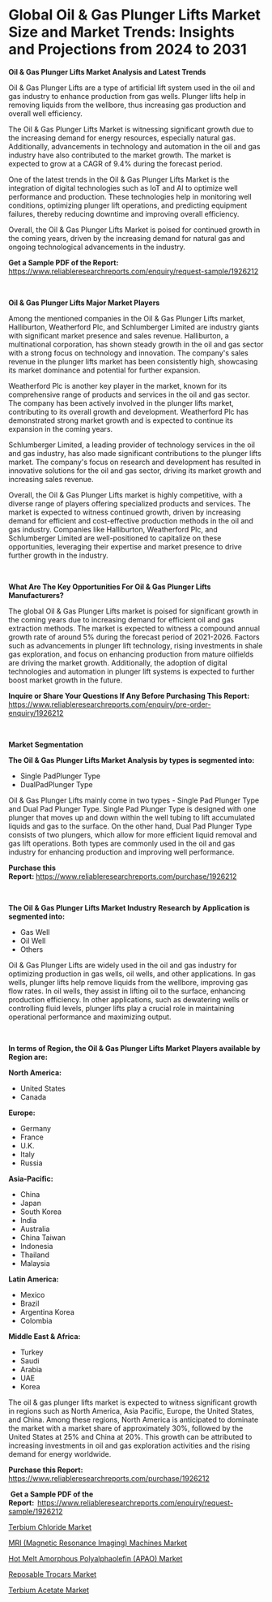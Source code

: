 <p><h1>Global Oil & Gas Plunger Lifts Market Size and Market Trends: Insights and Projections from 2024 to 2031</h1></p><p><strong>Oil & Gas Plunger Lifts Market Analysis and Latest Trends</strong></p>
<p><p>Oil & Gas Plunger Lifts are a type of artificial lift system used in the oil and gas industry to enhance production from gas wells. Plunger lifts help in removing liquids from the wellbore, thus increasing gas production and overall well efficiency.</p><p>The Oil & Gas Plunger Lifts Market is witnessing significant growth due to the increasing demand for energy resources, especially natural gas. Additionally, advancements in technology and automation in the oil and gas industry have also contributed to the market growth. The market is expected to grow at a CAGR of 9.4% during the forecast period.</p><p>One of the latest trends in the Oil & Gas Plunger Lifts Market is the integration of digital technologies such as IoT and AI to optimize well performance and production. These technologies help in monitoring well conditions, optimizing plunger lift operations, and predicting equipment failures, thereby reducing downtime and improving overall efficiency.</p><p>Overall, the Oil & Gas Plunger Lifts Market is poised for continued growth in the coming years, driven by the increasing demand for natural gas and ongoing technological advancements in the industry.</p></p>
<p><strong>Get a Sample PDF of the Report:&nbsp;</strong> <a href="https://www.reliableresearchreports.com/enquiry/request-sample/1926212">https://www.reliableresearchreports.com/enquiry/request-sample/1926212</a></p>
<p>&nbsp;</p>
<p><strong>Oil & Gas Plunger Lifts Major Market Players</strong></p>
<p><p>Among the mentioned companies in the Oil & Gas Plunger Lifts market, Halliburton, Weatherford Plc, and Schlumberger Limited are industry giants with significant market presence and sales revenue. Halliburton, a multinational corporation, has shown steady growth in the oil and gas sector with a strong focus on technology and innovation. The company's sales revenue in the plunger lifts market has been consistently high, showcasing its market dominance and potential for further expansion.</p><p>Weatherford Plc is another key player in the market, known for its comprehensive range of products and services in the oil and gas sector. The company has been actively involved in the plunger lifts market, contributing to its overall growth and development. Weatherford Plc has demonstrated strong market growth and is expected to continue its expansion in the coming years.</p><p>Schlumberger Limited, a leading provider of technology services in the oil and gas industry, has also made significant contributions to the plunger lifts market. The company's focus on research and development has resulted in innovative solutions for the oil and gas sector, driving its market growth and increasing sales revenue.</p><p>Overall, the Oil & Gas Plunger Lifts market is highly competitive, with a diverse range of players offering specialized products and services. The market is expected to witness continued growth, driven by increasing demand for efficient and cost-effective production methods in the oil and gas industry. Companies like Halliburton, Weatherford Plc, and Schlumberger Limited are well-positioned to capitalize on these opportunities, leveraging their expertise and market presence to drive further growth in the industry.</p></p>
<p>&nbsp;</p>
<p><strong>What Are The Key Opportunities For Oil & Gas Plunger Lifts Manufacturers?</strong></p>
<p><p>The global Oil & Gas Plunger Lifts market is poised for significant growth in the coming years due to increasing demand for efficient oil and gas extraction methods. The market is expected to witness a compound annual growth rate of around 5% during the forecast period of 2021-2026. Factors such as advancements in plunger lift technology, rising investments in shale gas exploration, and focus on enhancing production from mature oilfields are driving the market growth. Additionally, the adoption of digital technologies and automation in plunger lift systems is expected to further boost market growth in the future.</p></p>
<p><strong>Inquire or Share Your Questions If Any Before Purchasing This Report:</strong> <a href="https://www.reliableresearchreports.com/enquiry/pre-order-enquiry/1926212">https://www.reliableresearchreports.com/enquiry/pre-order-enquiry/1926212</a></p>
<p>&nbsp;</p>
<p><strong>Market Segmentation</strong></p>
<p><strong>The Oil & Gas Plunger Lifts Market Analysis by types is segmented into:</strong></p>
<p><ul><li>Single PadPlunger Type</li><li>DualPadPlunger Type</li></ul></p>
<p><p>Oil & Gas Plunger Lifts mainly come in two types - Single Pad Plunger Type and Dual Pad Plunger Type. Single Pad Plunger Type is designed with one plunger that moves up and down within the well tubing to lift accumulated liquids and gas to the surface. On the other hand, Dual Pad Plunger Type consists of two plungers, which allow for more efficient liquid removal and gas lift operations. Both types are commonly used in the oil and gas industry for enhancing production and improving well performance.</p></p>
<p><strong>Purchase this Report:&nbsp;</strong><a href="https://www.reliableresearchreports.com/purchase/1926212">https://www.reliableresearchreports.com/purchase/1926212</a></p>
<p>&nbsp;</p>
<p><strong>The Oil & Gas Plunger Lifts Market Industry Research by Application is segmented into:</strong></p>
<p><ul><li>Gas Well</li><li>Oil Well</li><li>Others</li></ul></p>
<p><p>Oil & Gas Plunger Lifts are widely used in the oil and gas industry for optimizing production in gas wells, oil wells, and other applications. In gas wells, plunger lifts help remove liquids from the wellbore, improving gas flow rates. In oil wells, they assist in lifting oil to the surface, enhancing production efficiency. In other applications, such as dewatering wells or controlling fluid levels, plunger lifts play a crucial role in maintaining operational performance and maximizing output.</p></p>
<p>&nbsp;</p>
<p><strong>In terms of Region, the Oil & Gas Plunger Lifts Market Players available by Region are:</strong></p>
<p>
    <p> <strong> North America: </strong>
        <ul>
            <li>United States</li>
            <li>Canada</li>
        </ul>
        </p> 
    <p> <strong> Europe: </strong>
        <ul>
            <li>Germany</li>
            <li>France</li>
            <li>U.K.</li>
            <li>Italy</li>
            <li>Russia</li>
        </ul>
        </p> 
    <p> <strong> Asia-Pacific: </strong>
        <ul>
            <li>China</li>
            <li>Japan</li>
            <li>South Korea</li>
            <li>India</li>
            <li>Australia</li>
            <li>China Taiwan</li>
            <li>Indonesia</li>
            <li>Thailand</li>
            <li>Malaysia</li>
        </ul>
        </p> 
    <p> <strong> Latin America: </strong>
        <ul>
            <li>Mexico</li>
            <li>Brazil</li>
            <li>Argentina Korea</li>
            <li>Colombia</li>
        </ul>
        </p> 
    <p> <strong> Middle East & Africa: </strong>
        <ul>
            <li>Turkey</li>
            <li>Saudi</li>
            <li>Arabia</li>
            <li>UAE</li>
            <li>Korea</li>
        </ul>
    </p>
    </p>
<p><p>The oil & gas plunger lifts market is expected to witness significant growth in regions such as North America, Asia Pacific, Europe, the United States, and China. Among these regions, North America is anticipated to dominate the market with a market share of approximately 30%, followed by the United States at 25% and China at 20%. This growth can be attributed to increasing investments in oil and gas exploration activities and the rising demand for energy worldwide.</p></p>
<p><strong>Purchase this Report: </strong><a href="https://www.reliableresearchreports.com/purchase/1926212">https://www.reliableresearchreports.com/purchase/1926212</a></p>
<p>&nbsp;<strong>Get a Sample PDF of the Report:&nbsp;&nbsp;</strong><a href="https://www.reliableresearchreports.com/enquiry/request-sample/1926212">https://www.reliableresearchreports.com/enquiry/request-sample/1926212</a></p>
<p><strong></strong></p>
<p><p><a href="https://view.publitas.com/reportprime-1/terbium-chloride-market-with-the-goal-of-estimating-the-market-size-and-future-growth-potential-of-various-market-segments-based-on-component-applications-end-user-and-region/">Terbium Chloride Market</a></p><p><a href="https://github.com/Sarissaschmalingtr6fz2739/Market-Research-Report-List-1/blob/main/mri-magnetic-resonance-imaging-machines-market.md">MRI (Magnetic Resonance Imaging) Machines Market</a></p><p><a href="https://cat-emmental-94b.notion.site/Hot-Melt-Amorphous-Polyalphaolefin-APAO-Market-Size-Reflecting-a-Forecast-Till-2031-Market-By-Typ-1e9ba6b9d7284f2fa9e4015f9e00eae3">Hot Melt Amorphous Polyalphaolefin (APAO) Market</a></p><p><a href="https://silk-columnist-571.notion.site/Reposable-Trocars-Market-Provides-Detailed-Segmentation-of-this-Market-based-on-Type-Application-a-94cf710698a44fe09f12d6181ca77a59">Reposable Trocars Market</a></p><p><a href="https://view.publitas.com/reportprime-1/decoding-the-terbium-acetate-market-a-deep-dive-into-the-latest-market-trends-market-segmentation-and-competitive-analysis/">Terbium Acetate Market</a></p></p>